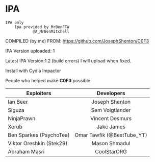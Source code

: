 # IPA
    IPA only
        Ipa provided by MrBenFTW
                @A_MrBenMitchell

COMPILED (by me) FROM: https://github.com/JosephShenton/C0F3

IPA Version uploaded: 1


Latest IPA Version:1.2 (build errors) I will upload when fixed.

Install with Cydia Impactor


People who helped make **C0F3** possible

| Exploiters               |    Developers   |
|--------------------------|:---------------:|
| Ian Beer                 |  Joseph Shenton |
| Siguza                   | Sem Voigtlander |
| NinjaPrawn               | Vincent Desmurs |
| Xerub                    | Jake James      |
| Ben Sparkes (PsychoTea)  | Omar Tawfik (@BestTube_YT)   |
| Viktor Oreshkin (Stek29) | Mason Shmadul   |
| Abraham Masri            | CoolStarORG     |
